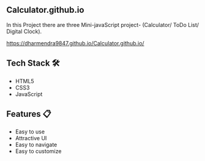 ## Calculator.github.io
In this Project there are three Mini-javaScript project- (Calculator/ ToDo List/ Digital Clock).

https://dharmendra9847.github.io/Calculator.github.io/

## Tech Stack 🛠️

- HTML5
- CSS3
- JavaScript

## Features 📋

- Easy to use
- Attractive UI
- Easy to navigate
- Easy to customize
